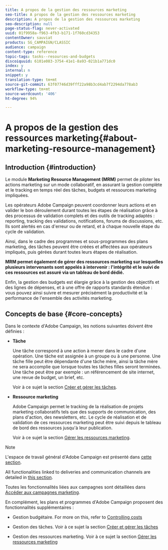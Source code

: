 ```yaml
---
title: A propos de la gestion des ressources marketing
seo-title: A propos de la gestion des ressources marketing
description: A propos de la gestion des ressources marketing
seo-description: null
page-status-flag: never-activated
uuid: 01f9958a-f963-4fb3-b171-1f760cd34353
contentOwner: sauviat
products: SG_CAMPAIGN/CLASSIC
audience: campaign
content-type: reference
topic-tags: tasks--resources-and-budgets
discoiquuid: 6101e083-3754-41e1-8a93-021b1a771dc0
index: y
internal: n
snippet: y
translation-type: tm+mt
source-git-commit: 63f07746d39fff22a98b3cd4ab7f2294da778ab3
workflow-type: tm+mt
source-wordcount: '406'
ht-degree: 94%

---
```



# A propos de la gestion des ressources marketing{#about-marketing-resource-management}

## Introduction {#introduction}

Le module **Marketing Resource Management (MRM)** permet de piloter les actions marketing sur un mode collaboratif, en assurant la gestion complète et le tracking en temps réel des tâches, budgets et ressources marketing impliquées.

Les opérateurs Adobe Campaign peuvent coordonner leurs actions et en valider le bon déroulement durant toutes les étapes de réalisation grâce à des processus de validation complets et des outils de tracking adaptés : reporting, tracking des validations, notifications, forums de discussions, etc. Ils sont alertés en cas d&#39;erreur ou de retard, et à chaque nouvelle étape du cycle de validation.

Ainsi, dans le cadre des programmes et sous-programmes des plans marketing, des tâches peuvent être créées et affectées aux opérateurs impliqués, puis gérées durant toutes leurs étapes de réalisation.

**MRM permet également de gérer des ressources marketing sur lesquelles plusieurs intervenants sont appelés à intervenir : l&#39;intégrité et le suivi de ces ressources est assuré via un tableau de bord dédié.**

Enfin, la gestion des budgets est élargie grâce à la gestion des objectifs et des lignes de dépenses, et à une offre de rapports standards étendue : vous pouvez ainsi suivre et mesurer précisément la productivité et la performance de l&#39;ensemble des activités marketing.

## Concepts de base {#core-concepts}

Dans le contexte d&#39;Adobe Campaign, les notions suivantes doivent être définies :

* **Tâche**

   Une tâche correspond à une action à mener dans le cadre d&#39;une opération. Une tâche est assignée à un groupe ou à une personne. Une tâche fille peut être dépendante d&#39;une tâche mère, ainsi la tâche mère ne sera accomplie que lorsque toutes les tâches filles seront terminées. Une tâche peut être par exemple : un référencement de site internet, une revue de budget, un brief, etc.

   Voir à ce sujet la section [Créer et gérer les tâches](../../campaign/using/creating-and-managing-tasks.md).

* **Ressource marketing**

   Adobe Campaign permet le tracking de la réalisation de projets marketing collaboratifs tels que des supports de communication, des plans d&#39;action, des newsletters, etc. Le cycle de réalisation et de validation de ces ressources marketing peut être suivi depuis le tableau de bord des ressources jusqu&#39;à leur publication.

   Voir à ce sujet la section [Gérer les ressources marketing](../../campaign/using/managing-marketing-resources.md).

>[!NOTE]
>
>L&#39;espace de travail général d&#39;Adobe Campaign est présenté dans [cette section](../../platform/using/adobe-campaign-workspace.md).
>  
>All functionalities linked to deliveries and communication channels are detailed in [this section](../../delivery/using/steps-about-delivery-creation-steps.md).
>
>Toutes les fonctionnalités liées aux campagnes sont détaillées dans [Accéder aux campagnes marketing](../../campaign/using/accessing-marketing-campaigns.md).

En complément, les plans et programmes d&#39;Adobe Campaign proposent des fonctionnalités supplémentaires :

* Gestion budgétaire. For more on this, refer to [Controlling costs](../../campaign/using/controlling-costs.md)

* Gestion des tâches. Voir à ce sujet la section [Créer et gérer les tâches](../../campaign/using/creating-and-managing-tasks.md)

* Gestion des ressources marketing. Voir à ce sujet la section [Gérer les ressources marketing](../../campaign/using/managing-marketing-resources.md)

